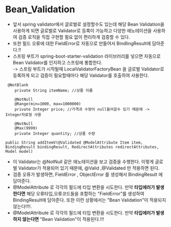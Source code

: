__Bean_Validation__
==========================
- 앞서 spring validator에서 글로벌로 설정할수도 있는데 해당 Bean Validation을 사용하게 되면 글로벌로 Validator로 등록이 가능하고 다양한 애노테이션을 사용하여 검증 로직을 직접 구현할 필요 없이 편리하게 검증할 수 있다.
- 또한 필드 오류에 대한 FieldError로 자동으로 만들어서 BindlingResult에 담아준다.!!
- 스프링 부트가 spring-boot-starter-validation 라이브러리를 넣으면 자동으로 Bean Validator를 인지하고 스프링에 통합한다.         
-> 스프링 부트가 시작될때 LocalValidatorFactoryBean 을 글로벌 Validator로 등록하게 되고 검증이 필요할때마다 해당 Validator를 호출하여 사용한다.

```
 @NotBlank
    private String itemName; //상품 이름

    @NotNull
    @Range(min=1000, max=1000000)
    private Integer price; //가격과 수량이 null들어갈수 있기 때문에 -> Integer자료형 사용

    @NotNull
    @Max(9999)
    private Integer quantity; //상품 수량
```
```
public String addItemV(@Validated @ModelAttribute Item item, BindingResult bindingResult, RedirectAttributes redirectAttributes, Model model) 
```
- 이 Validator는 @NotNull 같은 애노테이션을 보고 검증을 수행한다. 이렇게 글로벌 Validator가 적용되어 있기 때문에, @Valid ,@Validated 만 적용하면 된다.
- 검증 오류가 발생하면, FieldError , ObjectError 를 생성해서 BindingResult 에 담아준다.
- @ModelAttribute 로 각각의 필드에 타입 변환을 시도한다. 만약 __타입에러가 발생한다면__ 해당 오류타입,오류코드들을 포함하는 "FieldError"를 생성하여 BindingResult에 담아준다. 또한 이런 상황에서는 "Bean Validation"이 적용되지 않는다!!!!.
- @ModelAttribute 로 각각의 필드에 타입 변환을 시도한다. 만약 __타입에러가 발생하지 않는다면__ "Bean Validation"이 적용된다.!!!

